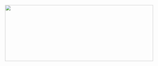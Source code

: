 <img height="185px" width="490px" align="top" src="https://github-readme-stats.vercel.app/api?username=GromRibeiro&show_icons=true"/>


